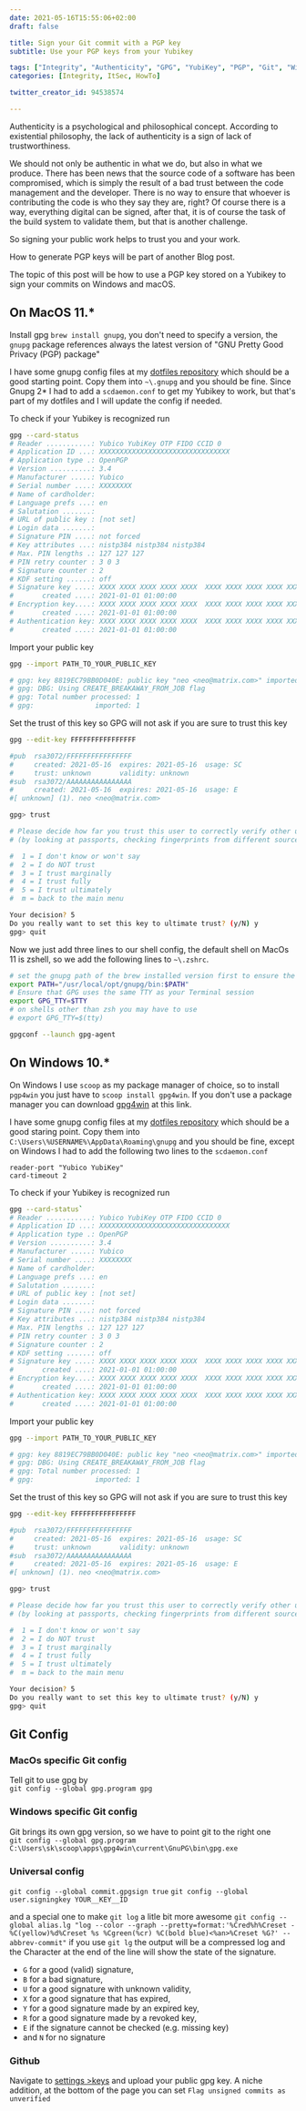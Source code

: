 ```yaml
---
date: 2021-05-16T15:55:06+02:00
draft: false

title: Sign your Git commit with a PGP key
subtitle: Use your PGP keys from your Yubikey

tags: ["Integrity", "Authenticity", "GPG", "YubiKey", "PGP", "Git", "Windows", "MacOS"]
categories: [Integrity, ItSec, HowTo]

twitter_creator_id: 94538574

---
```


Authenticity is a psychological and philosophical concept.
According to existential philosophy, the lack of authenticity is a sign of lack of trustworthiness.

We should not only be authentic in what we do, but also in what we produce.
There has been news that the source code of a software has been compromised, which is simply the result of a bad trust between the code management and the developer. There is no way to ensure that whoever is contributing the code is who they say they are, right? Of course there is a way, everything digital can be signed, after that, it is of course the task of the build system to validate them, but that is another challenge.

So signing your public work helps to trust you and your work.

How to generate PGP keys will be part of another Blog post.

The topic of this post will be how to use a PGP key stored on a Yubikey to sign your commits on Windows and macOS.

## On MacOS 11.*

Install gpg `brew install gnupg`, you don't need to specify a version, the `gnupg` package references always the latest version of "GNU Pretty Good Privacy (PGP) package"  

I have some gnupg config files at my [dotfiles repository](https://github.com/iamsilvio/dotfiles/tree/main/tux/.gnupg) which should be a good starting point. Copy them into `~\.gnupg` and you should be fine. Since Gnupg 2* I had to add a `scdaemon.conf` to get my Yubikey to work, but that's part of my dotfiles and I will update the config if needed.

To check if your Yubikey is recognized run

``` bash
gpg --card-status
# Reader ...........: Yubico YubiKey OTP FIDO CCID 0
# Application ID ...: XXXXXXXXXXXXXXXXXXXXXXXXXXXXXXXX
# Application type .: OpenPGP
# Version ..........: 3.4
# Manufacturer .....: Yubico
# Serial number ....: XXXXXXXX
# Name of cardholder: 
# Language prefs ...: en
# Salutation .......:
# URL of public key : [not set]
# Login data .......: 
# Signature PIN ....: not forced
# Key attributes ...: nistp384 nistp384 nistp384
# Max. PIN lengths .: 127 127 127
# PIN retry counter : 3 0 3
# Signature counter : 2
# KDF setting ......: off
# Signature key ....: XXXX XXXX XXXX XXXX XXXX  XXXX XXXX XXXX XXXX XXXX
#       created ....: 2021-01-01 01:00:00
# Encryption key....: XXXX XXXX XXXX XXXX XXXX  XXXX XXXX XXXX XXXX XXXX
#       created ....: 2021-01-01 01:00:00
# Authentication key: XXXX XXXX XXXX XXXX XXXX  XXXX XXXX XXXX XXXX XXXX
#       created ....: 2021-01-01 01:00:00
```

Import your public key

``` bash
gpg --import PATH_TO_YOUR_PUBLIC_KEY

# gpg: key 8819EC79BB0D040E: public key "neo <neo@matrix.com>" imported
# gpg: DBG: Using CREATE_BREAKAWAY_FROM_JOB flag
# gpg: Total number processed: 1
# gpg:               imported: 1

```

Set the trust of this key so GPG will not ask if you are sure to trust this key

``` bash
gpg --edit-key FFFFFFFFFFFFFFFF

#pub  rsa3072/FFFFFFFFFFFFFFFF
#     created: 2021-05-16  expires: 2021-05-16  usage: SC
#     trust: unknown       validity: unknown
#sub  rsa3072/AAAAAAAAAAAAAAAA
#     created: 2021-05-16  expires: 2021-05-16  usage: E
#[ unknown] (1). neo <neo@matrix.com>

gpg> trust

# Please decide how far you trust this user to correctly verify other users' keys
# (by looking at passports, checking fingerprints from different sources, etc.)

#  1 = I don't know or won't say
#  2 = I do NOT trust
#  3 = I trust marginally
#  4 = I trust fully
#  5 = I trust ultimately
#  m = back to the main menu

Your decision? 5
Do you really want to set this key to ultimate trust? (y/N) y
gpg> quit
```

Now we just add three lines to our shell config, the default shell on MacOs 11 is zshell, so we add the following lines to `~\.zshrc`.

``` bash
# set the gnupg path of the brew installed version first to ensure the right one is used
export PATH="/usr/local/opt/gnupg/bin:$PATH"
# Ensure that GPG uses the same TTY as your Terminal session
export GPG_TTY=$TTY
# on shells other than zsh you may have to use 
# export GPG_TTY=$(tty)

gpgconf --launch gpg-agent
```

## On Windows 10.*

On Windows I use `scoop` as my package manager of choice, so to install `pgp4win` you just have to `scoop install gpg4win`. If you don't use a package manager you can download [gpg4win](https://www.gpg4win.org/) at this link.

I have some gnupg config files at my [dotfiles repository](https://github.com/iamsilvio/dotfiles/tree/main/tux/.gnupg) which should be a good staring point. Copy them into `C:\Users\%USERNAME%\AppData\Roaming\gnupg` and you should be fine, except on Windows I had to add the following two lines to the `scdaemon.conf`

``` text
reader-port "Yubico YubiKey"
card-timeout 2
```

To check if your Yubikey is recognized run

``` bash
gpg --card-status`
# Reader ...........: Yubico YubiKey OTP FIDO CCID 0
# Application ID ...: XXXXXXXXXXXXXXXXXXXXXXXXXXXXXXXX
# Application type .: OpenPGP
# Version ..........: 3.4
# Manufacturer .....: Yubico
# Serial number ....: XXXXXXXX
# Name of cardholder: 
# Language prefs ...: en
# Salutation .......:
# URL of public key : [not set]
# Login data .......: 
# Signature PIN ....: not forced
# Key attributes ...: nistp384 nistp384 nistp384
# Max. PIN lengths .: 127 127 127
# PIN retry counter : 3 0 3
# Signature counter : 2
# KDF setting ......: off
# Signature key ....: XXXX XXXX XXXX XXXX XXXX  XXXX XXXX XXXX XXXX XXXX
#       created ....: 2021-01-01 01:00:00
# Encryption key....: XXXX XXXX XXXX XXXX XXXX  XXXX XXXX XXXX XXXX XXXX
#       created ....: 2021-01-01 01:00:00
# Authentication key: XXXX XXXX XXXX XXXX XXXX  XXXX XXXX XXXX XXXX XXXX
#       created ....: 2021-01-01 01:00:00
```

Import your public key

``` bash
gpg --import PATH_TO_YOUR_PUBLIC_KEY

# gpg: key 8819EC79BB0D040E: public key "neo <neo@matrix.com>" imported
# gpg: DBG: Using CREATE_BREAKAWAY_FROM_JOB flag
# gpg: Total number processed: 1
# gpg:               imported: 1

```

Set the trust of this key so GPG will not ask if you are sure to trust this key

``` bash
gpg --edit-key FFFFFFFFFFFFFFFF

#pub  rsa3072/FFFFFFFFFFFFFFFF
#     created: 2021-05-16  expires: 2021-05-16  usage: SC
#     trust: unknown       validity: unknown
#sub  rsa3072/AAAAAAAAAAAAAAAA
#     created: 2021-05-16  expires: 2021-05-16  usage: E
#[ unknown] (1). neo <neo@matrix.com>

gpg> trust

# Please decide how far you trust this user to correctly verify other users' keys
# (by looking at passports, checking fingerprints from different sources, etc.)

#  1 = I don't know or won't say
#  2 = I do NOT trust
#  3 = I trust marginally
#  4 = I trust fully
#  5 = I trust ultimately
#  m = back to the main menu

Your decision? 5
Do you really want to set this key to ultimate trust? (y/N) y
gpg> quit
```

## Git Config

### MacOs specific Git config

Tell git to use gpg by  
`git config --global gpg.program gpg`

### Windows specific Git config

Git brings its own gpg version, so we have to point git to the right one  
`git config --global gpg.program C:\Users\sk\scoop\apps\gpg4win\current\GnuPG\bin\gpg.exe`

### Universal config

`git config --global commit.gpgsign true`
`git config --global user.signingkey YOUR__KEY__ID`

and a special one to make `git log` a litle bit more awesome
`git config --global alias.lg "log --color --graph --pretty=format:'%Cred%h%Creset -%C(yellow)%d%Creset %s %Cgreen(%cr) %C(bold blue)<%an>%Creset %G?' --abbrev-commit"` if you use `git lg` the output will be a compressed log and the Character at the end of the line will show the state of the signature.

- `G` for a good (valid) signature,
- `B` for a bad signature,
- `U` for a good signature with unknown validity,
- `X` for a good signature that has expired,
- `Y` for a good signature made by an expired key,
- `R` for a good signature made by a revoked key,
- `E` if the signature cannot be checked (e.g. missing key)
- and `N` for no signature

### Github

Navigate  to [settings >keys](https://github.com/settings/keys) and upload your public gpg key.
A niche addition, at the bottom of the page you can set `Flag unsigned commits as unverified`
